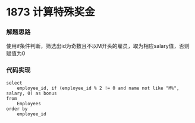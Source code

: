 # 1873 计算特殊奖金

### 解题思路

使用if条件判断，筛选出id为奇数且不以M开头的雇员，取为相应salary值，否则赋值为0

### 代码实现

```mysql
select
	employee_id, if (employee_id % 2 != 0 and name not like "M%", salary, 0) as bonus
from
	Employees
order by 
    employee_id
```

